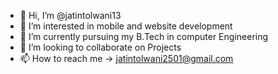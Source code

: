 - 👋 Hi, I’m @jatintolwani13
- 👀 I’m interested in mobile and website development
- 🌱 I’m currently pursuing my B.Tech in computer Engineering
- 💞️ I’m looking to collaborate on Projects
- 📫 How to reach me -> jatintolwani2501@gmail.com

<!---
jatintolwani13/jatintolwani13 is a ✨ special ✨ repository because its `README.md` (this file) appears on your GitHub profile.
You can click the Preview link to take a look at your changes.
--->
